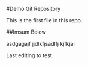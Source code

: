 #Demo Git Repository

This is the first file in this repo.

##Imsum Below

asdgagajf jjdlkfjsadlfj kjfkjai

Last editing to test.